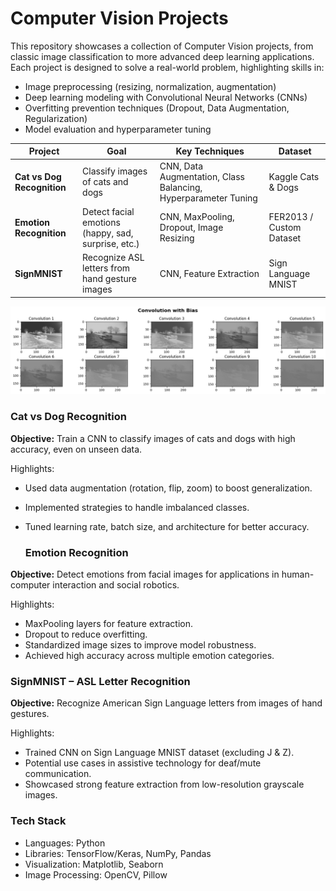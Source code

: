 # Computer Vision Projects

This repository showcases a collection of Computer Vision projects, from classic image classification to more advanced deep learning applications.
Each project is designed to solve a real-world problem, highlighting skills in:

* Image preprocessing (resizing, normalization, augmentation)
* Deep learning modeling with Convolutional Neural Networks (CNNs)
* Overfitting prevention techniques (Dropout, Data Augmentation, Regularization)
* Model evaluation and hyperparameter tuning

| Project                    | Goal                                                | Key Techniques                                                 | Dataset                  | 
| -------------------------- | --------------------------------------------------- | -------------------------------------------------------------- | ------------------------ | 
| **Cat vs Dog Recognition** | Classify images of cats and dogs                    | CNN, Data Augmentation, Class Balancing, Hyperparameter Tuning | Kaggle Cats & Dogs       | 
| **Emotion Recognition**    | Detect facial emotions (happy, sad, surprise, etc.) | CNN, MaxPooling, Dropout, Image Resizing                       | FER2013 / Custom Dataset | 
| **SignMNIST**              | Recognize ASL letters from hand gesture images      | CNN, Feature Extraction                                        | Sign Language MNIST      | 


![Weights](Conv.png)

### Cat vs Dog Recognition

**Objective:** Train a CNN to classify images of cats and dogs with high accuracy, even on unseen data.

Highlights:

* Used data augmentation (rotation, flip, zoom) to boost generalization.
* Implemented strategies to handle imbalanced classes.
* Tuned learning rate, batch size, and architecture for better accuracy.

  ### Emotion Recognition

**Objective:** Detect emotions from facial images for applications in human-computer interaction and social robotics.

Highlights:

* MaxPooling layers for feature extraction.
* Dropout to reduce overfitting.
* Standardized image sizes to improve model robustness.
* Achieved high accuracy across multiple emotion categories.


### SignMNIST – ASL Letter Recognition

**Objective:** Recognize American Sign Language letters from images of hand gestures.

Highlights:

* Trained CNN on Sign Language MNIST dataset (excluding J & Z).
* Potential use cases in assistive technology for deaf/mute communication.
* Showcased strong feature extraction from low-resolution grayscale images.


### Tech Stack

* Languages: Python
* Libraries: TensorFlow/Keras, NumPy, Pandas
* Visualization: Matplotlib, Seaborn
* Image Processing: OpenCV, Pillow
